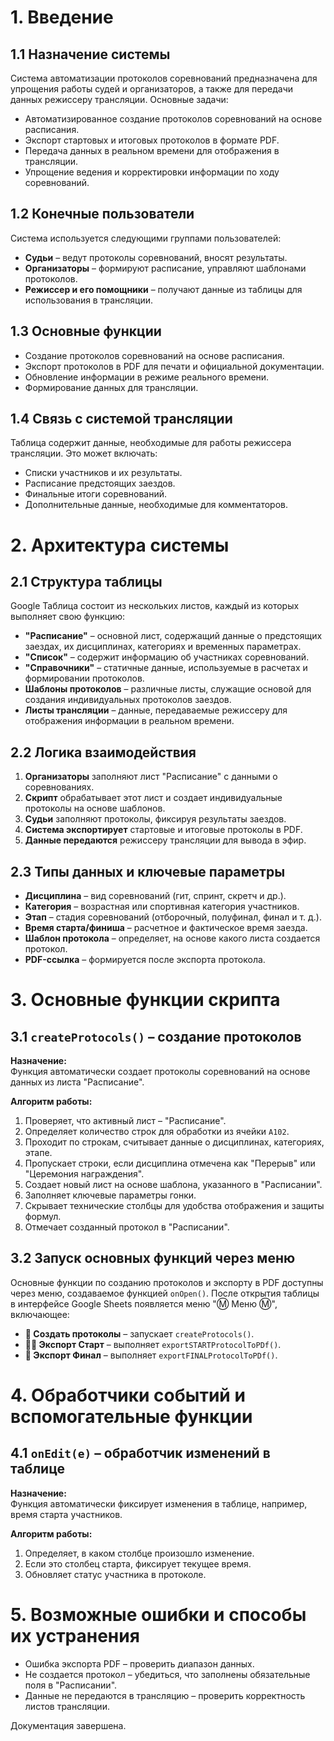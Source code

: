 
# 1. Введение

## 1.1 Назначение системы

Система автоматизации протоколов соревнований предназначена для упрощения работы судей и организаторов, а также для передачи данных режиссеру трансляции. Основные задачи:

- Автоматизированное создание протоколов соревнований на основе расписания.
- Экспорт стартовых и итоговых протоколов в формате PDF.
- Передача данных в реальном времени для отображения в трансляции.
- Упрощение ведения и корректировки информации по ходу соревнований.

## 1.2 Конечные пользователи

Система используется следующими группами пользователей:

- **Судьи** – ведут протоколы соревнований, вносят результаты.
- **Организаторы** – формируют расписание, управляют шаблонами протоколов.
- **Режиссер и его помощники** – получают данные из таблицы для использования в трансляции.

## 1.3 Основные функции

- Создание протоколов соревнований на основе расписания.
- Экспорт протоколов в PDF для печати и официальной документации.
- Обновление информации в режиме реального времени.
- Формирование данных для трансляции.

## 1.4 Связь с системой трансляции

Таблица содержит данные, необходимые для работы режиссера трансляции. Это может включать:

- Списки участников и их результаты.
- Расписание предстоящих заездов.
- Финальные итоги соревнований.
- Дополнительные данные, необходимые для комментаторов.

# 2. Архитектура системы

## 2.1 Структура таблицы

Google Таблица состоит из нескольких листов, каждый из которых выполняет свою функцию:

- **"Расписание"** – основной лист, содержащий данные о предстоящих заездах, их дисциплинах, категориях и временных параметрах.
- **"Список"** – содержит информацию об участниках соревнований.
- **"Справочники"** – статичные данные, используемые в расчетах и формировании протоколов.
- **Шаблоны протоколов** – различные листы, служащие основой для создания индивидуальных протоколов заездов.
- **Листы трансляции** – данные, передаваемые режиссеру для отображения информации в реальном времени.

## 2.2 Логика взаимодействия

1. **Организаторы** заполняют лист "Расписание" с данными о соревнованиях.
2. **Скрипт** обрабатывает этот лист и создает индивидуальные протоколы на основе шаблонов.
3. **Судьи** заполняют протоколы, фиксируя результаты заездов.
4. **Система экспортирует** стартовые и итоговые протоколы в PDF.
5. **Данные передаются** режиссеру трансляции для вывода в эфир.

## 2.3 Типы данных и ключевые параметры

- **Дисциплина** – вид соревнований (гит, спринт, скретч и др.).
- **Категория** – возрастная или спортивная категория участников.
- **Этап** – стадия соревнований (отборочный, полуфинал, финал и т. д.).
- **Время старта/финиша** – расчетное и фактическое время заезда.
- **Шаблон протокола** – определяет, на основе какого листа создается протокол.
- **PDF-ссылка** – формируется после экспорта протокола.

# 3. Основные функции скрипта

## 3.1 `createProtocols()` – создание протоколов

**Назначение:**  
Функция автоматически создает протоколы соревнований на основе данных из листа "Расписание".

**Алгоритм работы:**  
1. Проверяет, что активный лист – "Расписание".
2. Определяет количество строк для обработки из ячейки `A102`.
3. Проходит по строкам, считывает данные о дисциплинах, категориях, этапе.
4. Пропускает строки, если дисциплина отмечена как "Перерыв" или "Церемония награждения".
5. Создает новый лист на основе шаблона, указанного в "Расписании".
6. Заполняет ключевые параметры гонки.
7. Скрывает технические столбцы для удобства отображения и защиты формул.
8. Отмечает созданный протокол в "Расписании".

## 3.2 Запуск основных функций через меню

Основные функции по созданию протоколов и экспорту в PDF доступны через меню, создаваемое функцией `onOpen()`. После открытия таблицы в интерфейсе Google Sheets появляется меню "Ⓜ️ Меню Ⓜ️", включающее:

- **📝 Создать протоколы** – запускает `createProtocols()`.
- **🚴‍♂️ Экспорт Старт** – выполняет `exportSTARTProtocolToPDf()`.
- **🏁 Экспорт Финал** – выполняет `exportFINALProtocolToPDf()`.

# 4. Обработчики событий и вспомогательные функции

## 4.1 `onEdit(e)` – обработчик изменений в таблице

**Назначение:**  
Функция автоматически фиксирует изменения в таблице, например, время старта участников.

**Алгоритм работы:**  
1. Определяет, в каком столбце произошло изменение.
2. Если это столбец старта, фиксирует текущее время.
3. Обновляет статус участника в протоколе.

# 5. Возможные ошибки и способы их устранения

- Ошибка экспорта PDF – проверить диапазон данных.
- Не создается протокол – убедиться, что заполнены обязательные поля в "Расписании".
- Данные не передаются в трансляцию – проверить корректность листов трансляции.

Документация завершена.
